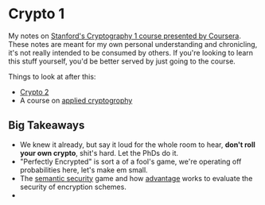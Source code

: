 # Crypto 1

My notes on [Stanford's Cryptography 1 course presented by Coursera](https://www.coursera.org/learn/crypto). These notes are meant for my own personal understanding and chronicling, it's not really intended to be consumed by others. If you're looking to learn this stuff yourself, you'd be better served by just going to the course.

Things to look at after this:

* [Crypto 2](https://www.coursera.org/learn/crypto2)
* A course on [applied cryptogrophy](https://toc.cryptobook.us/)

## Big Takeaways

* We knew it already, but say it loud for the whole room to hear, **don't roll your own crypto**, shit's hard. Let the PhDs do it.
* "Perfectly Encrypted" is sort a of a fool's game, we're operating off probabilities here, let's make em small.
* The [semantic security](https://en.wikipedia.org/wiki/Semantic_security) game and how [advantage](https://en.wikipedia.org/wiki/Advantage_(cryptography)) works to evaluate the security of encryption schemes.
* 